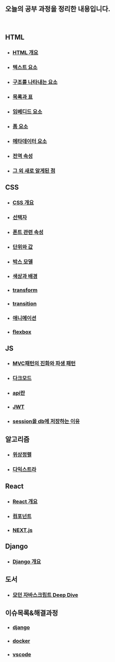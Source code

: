 ## 오늘의 공부 과정을 정리한 내용입니다.
<br>

## HTML
- ### [HTML 개요](/HTML/HTML_개요/README.md)
- ### [텍스트 요소](/HTML/텍스트%20요소/README.MD)
- ### [구조를 나타내는 요소](/HTML/구조를%20나타내는%20요소/README.MD)
- ### [목록과 표](/HTML/목록과%20표/README.MD)
- ### [임베디드 요소](/HTML/임베디드%20요소/README.MD)
- ### [폼 요소](HTML/폼%20요소/README.MD)
- ### [메타데이터 요소](HTML/메타데이터%20요소/README.MD)
- ### [전역 속성](HTML/전역%20속성/README.MD)
- ### [그 외 새로 알게된 점](HTML/그%20외%20새로%20알게된%20점/readme.md)

## CSS
- ### [CSS 개요](CSS/CSS%20개요/README.md)
- ### [선택자](CSS/선택자/README.md)
- ### [폰트 관련 속성](CSS/폰트%20관련%20속성/README.MD)
- ### [단위와 값](CSS/단위와%20값/README.MD)
- ### [박스 모델](CSS/박스%20모델/README.MD)
- ### [색상과 배경](CSS/색상과%20배경/README.MD)
- ### [transform](CSS/transform/README.MD)
- ### [transition](CSS/transition/README.MD)
- ### [애니메이션](CSS/애니메이션/README.MD)
- ### [flexbox](CSS/flexbox/README.MD)

## JS
- ### [MVC패턴의 진화와 파생 패턴](JS/MVC패턴의%20진화와%20파생%20패턴/README.MD)
- ### [다크모드](JS/다크모드/README.MD)
- ### [api란](JS/api란/README.MD)
- ### [JWT](JS/JWT/README.MD)
- ### [session을 db에 저장하는 이유](JS/session을%20db에%20저장하는%20이유/readme.md)

## 알고리즘
- ### [위상정렬](알고리즘/위상정렬/README.MD)
- ### [다익스트라](알고리즘/다익스트라/README.MD)

## React
- ### [React 개요](/React/리액트_개요/README.MD)
- ### [컴포넌트](/React/컴포넌트/README.MD)
- ### [NEXT.js](/React/NEXT.js/READEME.MD)

## Django 
- ### [Django 개요](/Django/장고_개요/README.MD)

## 도서
- ### [모던 자바스크립트 Deep Dive](./Book_Review/ModernJS_DeepDive/README.MD)

## 이슈목록&해결과정
- ### [django](/이슈목록&해결과정/django/README.MD)
- ### [docker](/이슈목록&해결과정/docker/README.MD)
- ### [vscode](/이슈목록&해결과정/vscode/README.MD)